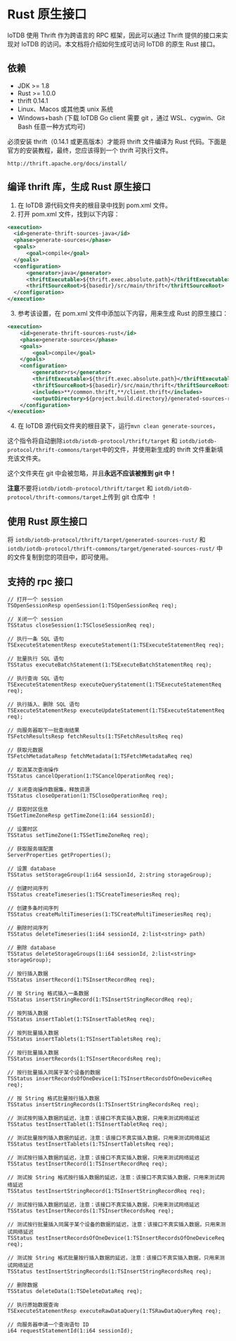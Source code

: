 <!--

    Licensed to the Apache Software Foundation (ASF) under one
    or more contributor license agreements.  See the NOTICE file
    distributed with this work for additional information
    regarding copyright ownership.  The ASF licenses this file
    to you under the Apache License, Version 2.0 (the
    "License"); you may not use this file except in compliance
    with the License.  You may obtain a copy of the License at
    
        http://www.apache.org/licenses/LICENSE-2.0
    
    Unless required by applicable law or agreed to in writing,
    software distributed under the License is distributed on an
    "AS IS" BASIS, WITHOUT WARRANTIES OR CONDITIONS OF ANY
    KIND, either express or implied.  See the License for the
    specific language governing permissions and limitations
    under the License.

-->


# Rust 原生接口

IoTDB 使用 Thrift 作为跨语言的 RPC 框架，因此可以通过 Thrift 提供的接口来实现对 IoTDB 的访问。本文档将介绍如何生成可访问 IoTDB 的原生 Rust 接口。


## 依赖

 * JDK >= 1.8
 * Rust >= 1.0.0
 * thrift 0.14.1
 * Linux、Macos 或其他类 unix 系统
 * Windows+bash (下载 IoTDB Go client 需要 git ，通过 WSL、cygwin、Git Bash 任意一种方式均可)

必须安装 thrift（0.14.1 或更高版本）才能将 thrift 文件编译为 Rust 代码。下面是官方的安装教程，最终，您应该得到一个 thrift 可执行文件。

```
http://thrift.apache.org/docs/install/
```


## 编译 thrift 库，生成 Rust 原生接口

1. 在 IoTDB 源代码文件夹的根目录中找到 pom.xml 文件。
2. 打开 pom.xml 文件，找到以下内容：

```xml
<execution>
  <id>generate-thrift-sources-java</id>
  <phase>generate-sources</phase>
  <goals>
      <goal>compile</goal>
  </goals>
  <configuration>
      <generator>java</generator>
      <thriftExecutable>${thrift.exec.absolute.path}</thriftExecutable>
      <thriftSourceRoot>${basedir}/src/main/thrift</thriftSourceRoot>
  </configuration>
</execution>
```
3. 参考该设置，在 pom.xml 文件中添加以下内容，用来生成 Rust 的原生接口：

```xml
<execution>
    <id>generate-thrift-sources-rust</id>
    <phase>generate-sources</phase>
    <goals>
        <goal>compile</goal>
    </goals>
    <configuration>
        <generator>rs</generator>
        <thriftExecutable>${thrift.exec.absolute.path}</thriftExecutable>
        <thriftSourceRoot>${basedir}/src/main/thrift</thriftSourceRoot>
        <includes>**/common.thrift,**/client.thrift</includes>
        <outputDirectory>${project.build.directory}/generated-sources-rust</outputDirectory>
    </configuration>
</execution>
```

4. 在 IoTDB 源代码文件夹的根目录下，运行`mvn clean generate-sources`，

这个指令将自动删除`iotdb/iotdb-protocol/thrift/target` 和 `iotdb/iotdb-protocol/thrift-commons/target`中的文件，并使用新生成的 thrift 文件重新填充该文件夹。

这个文件夹在 git 中会被忽略，并且**永远不应该被推到 git 中！**

**注意**不要将`iotdb/iotdb-protocol/thrift/target` 和 `iotdb/iotdb-protocol/thrift-commons/target`上传到 git 仓库中 ！

## 使用 Rust 原生接口

将 `iotdb/iotdb-protocol/thrift/target/generated-sources-rust/` 和 `iotdb/iotdb-protocol/thrift-commons/target/generated-sources-rust/` 中的文件复制到您的项目中，即可使用。

## 支持的 rpc 接口

```
// 打开一个 session
TSOpenSessionResp openSession(1:TSOpenSessionReq req);

// 关闭一个 session
TSStatus closeSession(1:TSCloseSessionReq req);

// 执行一条 SQL 语句
TSExecuteStatementResp executeStatement(1:TSExecuteStatementReq req);

// 批量执行 SQL 语句
TSStatus executeBatchStatement(1:TSExecuteBatchStatementReq req);

// 执行查询 SQL 语句
TSExecuteStatementResp executeQueryStatement(1:TSExecuteStatementReq req);

// 执行插入、删除 SQL 语句
TSExecuteStatementResp executeUpdateStatement(1:TSExecuteStatementReq req);

// 向服务器取下一批查询结果
TSFetchResultsResp fetchResults(1:TSFetchResultsReq req)

// 获取元数据
TSFetchMetadataResp fetchMetadata(1:TSFetchMetadataReq req)

// 取消某次查询操作
TSStatus cancelOperation(1:TSCancelOperationReq req);

// 关闭查询操作数据集，释放资源
TSStatus closeOperation(1:TSCloseOperationReq req);

// 获取时区信息
TSGetTimeZoneResp getTimeZone(1:i64 sessionId);

// 设置时区
TSStatus setTimeZone(1:TSSetTimeZoneReq req);

// 获取服务端配置
ServerProperties getProperties();

// 设置 database
TSStatus setStorageGroup(1:i64 sessionId, 2:string storageGroup);

// 创建时间序列
TSStatus createTimeseries(1:TSCreateTimeseriesReq req);

// 创建多条时间序列
TSStatus createMultiTimeseries(1:TSCreateMultiTimeseriesReq req);

// 删除时间序列
TSStatus deleteTimeseries(1:i64 sessionId, 2:list<string> path)

// 删除 database
TSStatus deleteStorageGroups(1:i64 sessionId, 2:list<string> storageGroup);

// 按行插入数据
TSStatus insertRecord(1:TSInsertRecordReq req);

// 按 String 格式插入一条数据
TSStatus insertStringRecord(1:TSInsertStringRecordReq req);

// 按列插入数据
TSStatus insertTablet(1:TSInsertTabletReq req);

// 按列批量插入数据
TSStatus insertTablets(1:TSInsertTabletsReq req);

// 按行批量插入数据
TSStatus insertRecords(1:TSInsertRecordsReq req);

// 按行批量插入同属于某个设备的数据
TSStatus insertRecordsOfOneDevice(1:TSInsertRecordsOfOneDeviceReq req);

// 按 String 格式批量按行插入数据
TSStatus insertStringRecords(1:TSInsertStringRecordsReq req);

// 测试按列插入数据的延迟，注意：该接口不真实插入数据，只用来测试网络延迟
TSStatus testInsertTablet(1:TSInsertTabletReq req);

// 测试批量按列插入数据的延迟，注意：该接口不真实插入数据，只用来测试网络延迟
TSStatus testInsertTablets(1:TSInsertTabletsReq req);

// 测试按行插入数据的延迟，注意：该接口不真实插入数据，只用来测试网络延迟
TSStatus testInsertRecord(1:TSInsertRecordReq req);

// 测试按 String 格式按行插入数据的延迟，注意：该接口不真实插入数据，只用来测试网络延迟
TSStatus testInsertStringRecord(1:TSInsertStringRecordReq req);

// 测试按行插入数据的延迟，注意：该接口不真实插入数据，只用来测试网络延迟
TSStatus testInsertRecords(1:TSInsertRecordsReq req);

// 测试按行批量插入同属于某个设备的数据的延迟，注意：该接口不真实插入数据，只用来测试网络延迟
TSStatus testInsertRecordsOfOneDevice(1:TSInsertRecordsOfOneDeviceReq req);

// 测试按 String 格式批量按行插入数据的延迟，注意：该接口不真实插入数据，只用来测试网络延迟
TSStatus testInsertStringRecords(1:TSInsertStringRecordsReq req);

// 删除数据
TSStatus deleteData(1:TSDeleteDataReq req);

// 执行原始数据查询
TSExecuteStatementResp executeRawDataQuery(1:TSRawDataQueryReq req);

// 向服务器申请一个查询语句 ID
i64 requestStatementId(1:i64 sessionId);
```
